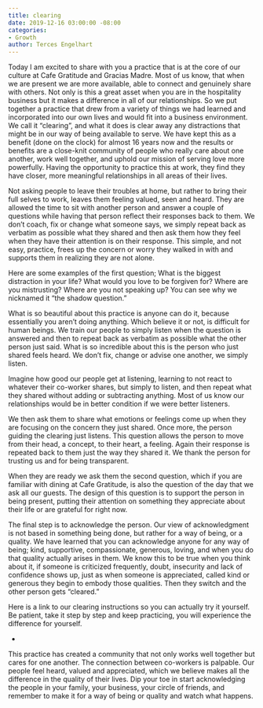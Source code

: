 ```yaml
---
title: clearing
date: 2019-12-16 03:00:00 -08:00
categories:
- Growth
author: Terces Engelhart
---
```


Today I am excited to share with you a practice that is at the core of our culture at Cafe Gratitude and Gracias Madre. Most of us know, that when we are present we are more available, able to connect and genuinely share with others. Not only is this a great asset when you are in the hospitality business but it makes a difference in all of our relationships. So we put together a practice that drew from a variety of things we had learned and incorporated into our own lives and would fit into a business environment.  We call it “clearing”, and what it does is clear away any distractions that might be in our way of being available to serve. We have kept this as a benefit (done on the clock) for almost 16 years now and the results or benefits are a close-knit community of people who really care about one another, work well together, and uphold our mission of serving love more powerfully. Having the opportunity to practice this at work, they find they have closer, more meaningful relationships in all areas of their lives. 
 
Not asking people to leave their troubles at home, but rather to bring their full selves to work, leaves them feeling valued, seen and heard. They are allowed the time to sit with another person and answer a couple of questions while having that person reflect their responses back to them. We don’t coach, fix or change what someone says, we simply repeat back as verbatim as possible what they shared and then ask them how they feel when they have their attention is on their response. 
This simple, and not easy, practice, frees up the concern or worry they walked in with and supports them in realizing they are not alone. 
 
Here are some examples of the first question; What is the biggest distraction in your life? What would you love to be forgiven for? Where are you mistrusting? Where are you not speaking up? You can see why we nicknamed it “the shadow question.”
 
What is so beautiful about this practice is anyone can do it, because essentially you aren’t doing anything. Which believe it or not, is difficult for human beings. We train our people to simply listen when the question is answered and then to repeat back as verbatim as possible what the other person just said. What is so incredible about this is the person who just shared feels heard. We don’t fix, change or advise one another, we simply listen. 
 
Imagine how good our people get at listening, learning to not react to whatever their co-worker shares, but simply to listen, and then repeat what they shared without adding or subtracting anything. Most of us know our relationships would be in better condition if we were better listeners. 
 
We then ask them to share what emotions or feelings come up when they are focusing on the concern they just shared. 
Once more, the person guiding the clearing just listens. This question allows the person to move from their head, a concept, to their heart, a feeling. Again their response is repeated back to them just the way they shared it. We thank the person for trusting us and for being transparent. 
 
When they are ready we ask them the second question, which if you are familiar with dining at Cafe Gratitude, is also the question of the day that we ask all our guests. The design of this question is to support the person in being present, putting their attention on something they appreciate about their life or are grateful for right now. 
 
The final step is to acknowledge the person. Our view of acknowledgment is not based in something being done, but rather for a way of being, or a quality. We have learned that you can acknowledge anyone for any way of being; kind, supportive, compassionate, generous, loving, and when you do that quality actually arises in them. We know this to be true when you think about it, if someone is criticized frequently, doubt, insecurity and lack of confidence shows up, just as when someone is appreciated, called kind or generous they begin to embody those qualities. Then they switch and the other person gets “cleared.”
 
Here is a link to our clearing instructions so you can actually try it yourself. Be patient, take it step by step and keep practicing, you will experience the difference for yourself.  
 
-
 
This practice has created a community that not only works well together but cares for one another. The connection between co-workers is palpable. Our people feel heard, valued and appreciated, which we believe makes all the difference in the quality of their lives. Dip your toe in start acknowledging the people in your family, your business, your circle of friends, and remember to make it for a way of being or quality and watch what happens. 